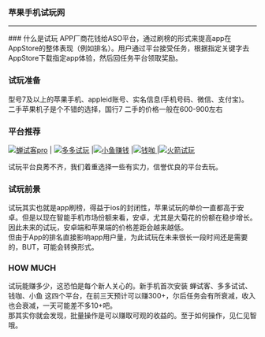 ### 苹果手机试玩网  
<hr>
### 什么是试玩 
APP厂商花钱给ASO平台，通过刷榜的形式来提高app在AppStore的整体表现（例如排名）。用户通过平台接受任务，根据指定关键字去AppStore下载指定app体验，然后回任务平台领取奖励。

### 试玩准备
型号7及以上的苹果手机、appleid账号、实名信息(手机号码、微信、支付宝)。<br/>
二手苹果机子是个不错的选择，国行7 二手的价格一般在600-900左右

### 平台推荐
 [![蝉试客pro](http://shiwan.pro/img/chanshike.jpg)](http://shiwan.pro/chanshike.html "蝉试客")  |  [![多多试玩](http://shiwan.pro/img/duoduoshiwan.png)](http://shiwan.pro/duoduoshiwan.html "多多试玩")  |[![小鱼赚钱](http://shiwan.pro/img/xiaoyuzhuanqian.jpg)](http://shiwan.pro/xiaoyuzhuanqian.html "小鱼赚钱") |[![钱咖](http://shiwan.pro/img/qianka.jpg) ](http://shiwan.pro/qianka.html "钱咖")|[![火箭试玩](http://shiwan.pro/img/huojianshiwan.jpg) ](http://shiwan.pro/huojianshiwan.html "火箭试玩")
 
试玩平台良莠不齐，我们着重选择一些有实力，信誉优良的平台去玩。

### 试玩前景
试玩其实也就是app刷榜，得益于ios的封闭性，苹果试玩的单价一直都高于安卓。但是以现在智能手机市场份额来看，安卓，尤其是大菊花的份额在稳步增长。因此未来的试玩，安卓端和苹果端的价格差距会越来越低。<br/>
但由于App的排名直接影响app用户量，为此试玩在未来很长一段时间还是需要的，BUT，可能会转换形式。

### HOW MUCH
试玩能赚多少，这恐怕是每个新人关心的。新手机首次安装 蝉试客、多多试试、钱咖、小鱼 这四个平台，在前三天预计可以赚300+，尔后任务会有所衰减，收入也会衰减，一天可能差不多10+吧。<br/>那其实你就会发现，批量操作是可以赚取可观的收益的。至于如何操作，见仁见智哦。
